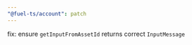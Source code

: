 ```yaml
---
"@fuel-ts/account": patch
---
```


fix: ensure `getInputFromAssetId` returns correct `InputMessage`
